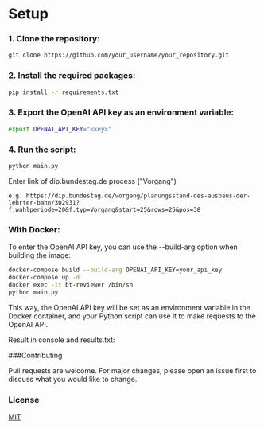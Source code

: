 # Setup

### 1. Clone the repository:
```bash
git clone https://github.com/your_username/your_repository.git
```

### 2. Install the required packages:

```bash 
pip install -r requirements.txt
```

### 3. Export the OpenAI API key as an environment variable:

```bash
export OPENAI_API_KEY="<key>"  
```

### 4. Run the script:

```bash
python main.py
```

Enter link of dip.bundestag.de process ("Vorgang")

```link
e.g. https://dip.bundestag.de/vorgang/planungsstand-des-ausbaus-der-lehrter-bahn/302931?f.wahlperiode=20&f.typ=Vorgang&start=25&rows=25&pos=38
```


### With Docker:
To enter the OpenAI API key, you can use the --build-arg option when building the image:

```bash
docker-compose build --build-arg OPENAI_API_KEY=your_api_key
docker-compose up -d
docker exec -it bt-reviewer /bin/sh  
python main.py
```



This way, the OpenAI API key will be set as an environment variable in the Docker container, and your Python script can use it to make requests to the OpenAI API.


Result in console and results.txt:

###Contributing

Pull requests are welcome. For major changes, please open an issue first to discuss what you would like to change.

### License

[MIT](https://choosealicense.com/licenses/mit/)
